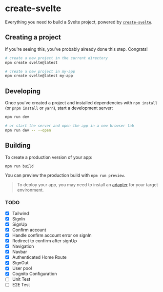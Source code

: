 # create-svelte

Everything you need to build a Svelte project, powered by [`create-svelte`](https://github.com/sveltejs/kit/tree/master/packages/create-svelte).

## Creating a project

If you're seeing this, you've probably already done this step. Congrats!

```bash
# create a new project in the current directory
npm create svelte@latest

# create a new project in my-app
npm create svelte@latest my-app
```

## Developing

Once you've created a project and installed dependencies with `npm install` (or `pnpm install` or `yarn`), start a development server:

```bash
npm run dev

# or start the server and open the app in a new browser tab
npm run dev -- --open
```

## Building

To create a production version of your app:

```bash
npm run build
```

You can preview the production build with `npm run preview`.

> To deploy your app, you may need to install an [adapter](https://kit.svelte.dev/docs/adapters) for your target environment.

### TODO

- [x] Tailwind
- [x] SignIn
- [x] SignUp
- [x] Confirm account
- [x] Handle confirm account error on signIn
- [x] Redirect to confirm after signUp
- [x] Navigation
- [x] Navbar
- [x] Authenticated Home Route
- [x] SignOut
- [x] User pool
- [x] Cognito Configuration
- [ ] Unit Test
- [ ] E2E Test
